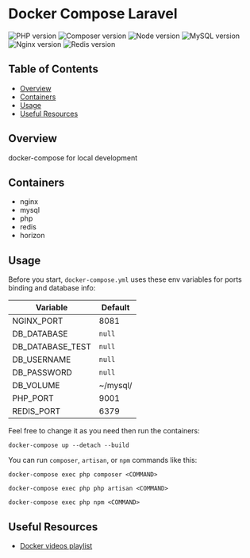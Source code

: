 # Docker Compose Laravel

![PHP version](https://img.shields.io/badge/PHP-8--FPM%20%7C%207.4--FPM-blue?style=for-the-badge)
![Composer version](https://img.shields.io/badge/Composer-2-blue?style=for-the-badge)
![Node version](https://img.shields.io/badge/node-15-blue?style=for-the-badge)
![MySQL version](https://img.shields.io/badge/mysql-8-blue?style=for-the-badge)
![Nginx version](https://img.shields.io/badge/nginx-1--alpine-blue?style=for-the-badge)
![Redis version](https://img.shields.io/badge/redis-6--alpine-blue?style=for-the-badge)

## Table of Contents

- [Overview](#overview)
- [Containers](#containers)
- [Usage](#usage)
- [Useful Resources](#useful-resources)

## Overview

docker-compose for local development

## Containers

* nginx
* mysql
* php
* redis
* horizon

## Usage

Before you start, `docker-compose.yml` uses these env variables for ports binding and database info:

| Variable         | Default         |
|------------------|-----------------|
| NGINX_PORT       | 8081            |
| DB_DATABASE      | `null`          |
| DB_DATABASE_TEST | `null`          |
| DB_USERNAME      | `null`          |
| DB_PASSWORD      | `null`          |
| DB_VOLUME        | ~/mysql/        |
| PHP_PORT         | 9001            |
| REDIS_PORT       | 6379            |

Feel free to change it as you need then run the containers:

```shell script
docker-compose up --detach --build
```

You can run `composer`, `artisan`, or `npm` commands like this:

```shell script
docker-compose exec php composer <COMMAND>

docker-compose exec php php artisan <COMMAND>

docker-compose exec php npm <COMMAND>
```

## Useful Resources

* [Docker videos playlist](https://www.youtube.com/playlist?list=PLWXM1Hj1xHDZOjLQdz687d8GA8YQ7fpvX)
